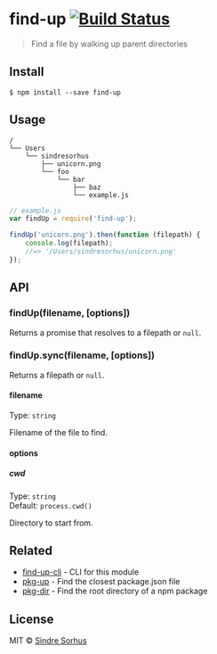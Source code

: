 # find-up [![Build Status](https://travis-ci.org/sindresorhus/find-up.svg?branch=master)](https://travis-ci.org/sindresorhus/find-up)

> Find a file by walking up parent directories


## Install

```
$ npm install --save find-up
```


## Usage

```
/
└── Users
    └── sindresorhus
        ├── unicorn.png
        └── foo
            └── bar
                ├── baz
                └── example.js
```

```js
// example.js
var findUp = require('find-up');

findUp('unicorn.png').then(function (filepath) {
	console.log(filepath);
	//=> '/Users/sindresorhus/unicorn.png'
});
```


## API

### findUp(filename, [options])

Returns a promise that resolves to a filepath or `null`.

### findUp.sync(filename, [options])

Returns a filepath or `null`.

#### filename

Type: `string`

Filename of the file to find.

#### options

##### cwd

Type: `string`  
Default: `process.cwd()`

Directory to start from.


## Related

- [find-up-cli](https://github.com/sindresorhus/find-up-cli) - CLI for this module
- [pkg-up](https://github.com/sindresorhus/pkg-up) - Find the closest package.json file
- [pkg-dir](https://github.com/sindresorhus/pkg-dir) - Find the root directory of a npm package


## License

MIT © [Sindre Sorhus](http://sindresorhus.com)
